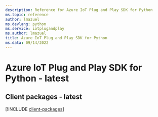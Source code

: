 ```yaml
---
description: Reference for Azure IoT Plug and Play SDK for Python
ms.topic: reference
author: lmazuel
ms.devlang: python
ms.service: iotplugandplay
ms.author: lmazuel
title: Azure IoT Plug and Play SDK for Python
ms.data: 09/14/2022
---
```

# Azure IoT Plug and Play SDK for Python - latest

## Client packages - latest
[!INCLUDE [client-packages](iot-plug-and-play-client-index.md)]